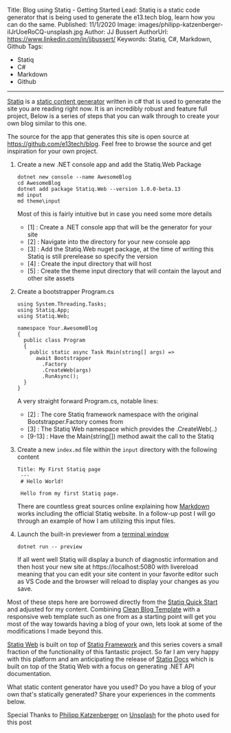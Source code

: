 Title: Blog using Statiq - Getting Started
Lead: Statiq is a static code generator that is being used to generate the e13.tech blog, learn how you can do the same.
Published: 11/1/2020
Image: images/philipp-katzenberger-iIJrUoeRoCQ-unsplash.jpg
Author: JJ Bussert
AuthorUrl: https://www.linkedin.com/in/jjbussert/
Keywords: Statiq, C#, Markdown, Github
Tags:
 - Statiq
 - C#
 - Markdown
 - Github
---
[Statiq](https://statiq.dev/) is a [static content generator](https://en.wikipedia.org/wiki/Web_template_system#Static_site_generators) written in c# that is used to generate the site you are reading right now.  It is an incredibly robust and feature full project, Below is a series of steps that you can walk through to create your own blog similar to this one.  

The source for the app that generates this site is open source at https://github.com/e13tech/blog.  Feel free to browse the source and get inspiration for your own project.

1. Create a new .NET console app and add the Statiq.Web Package

	<pre class='language-powershell line-numbers' style='white-space:pre-wrap;'><code>dotnet new console --name AwesomeBlog
   cd AwesomeBlog
   dotnet add package Statiq.Web --version 1.0.0-beta.13
   md input
   md theme\input</code></pre>

   Most of this is fairly intuitive but in case you need some more details
    * [1] : Create a .NET console app that will be the generator for your site
    * [2] : Navigate into the directory for your new console app
    * [3] : Add the Statiq.Web nuget package, at the time of writing this Statiq is still prerelease so specify the version
    * [4] : Create the input directory that will host
    * [5] : Create the theme input directory that will contain the layout and other site assets

2. Create a bootstrapper Program.cs

    <pre class='language-csharp line-numbers match-braces' style='white-space:pre-wrap;'><code>using System.Threading.Tasks;
   using Statiq.App;
   using Statiq.Web;
   
   namespace Your.AwesomeBlog
   {
     public class Program
     {
       public static async Task<int> Main(string[] args) =>
         await Bootstrapper
           .Factory
           .CreateWeb(args)
           .RunAsync();
     }
   }</code></pre>
   A very straight forward Program.cs, notable lines:
    * [2] : The core Statiq framework namespace with the original Bootstrapper.Factory comes from
    * [3] : The Statiq Web namespace which provides the .CreateWeb(..)
    * [9-13] : Have the Main(string[]) method await the call to the Statiq </code></pre>

3. Create a new <code>index.md</code> file within the <code>input</code> directory with the following content

    <pre class='language-markdown line-numbers' style='white-space:pre-wrap;'><code>Title: My First Statiq page
    ---
    # Hello World!

    Hello from my first Statiq page.</code></pre>

    There are countless great sources online explaining how [Markdown](https://statiq.dev/framework/content/template-languages#markdown) works including the official Statiq website.  In a follow-up post I will go through an example of how I am utilizing this input files.

4. Launch the built-in previewer from a [terminal window](xref:windows-terminal-getting-started)
    
    <pre class='language-powershell line-numbers' style='white-space:pre-wrap;'><code>dotnet run -- preview</code></pre>

    If all went well Statiq will display a bunch of diagnostic information and then host your new site at https://localhost:5080 with livereload meaning that you can edit your site content in your favorite editor such as VS Code and the browser will reload to display your changes as you save.  

Most of these steps here are borrowed directly from the [Statiq Quick Start](https://statiq.dev/web/#quick-start) and adjusted for my content.  Combining [Clean Blog Template](https://github.com/statiqdev/CleanBlog) with a responsive web template such as one from as a starting point will get you most of the way towards having a blog of your own, lets look at some of the modifications I made beyond this.

[Statiq Web](https://statiq.dev/web/) is built on top of [Statiq Framework](https://statiq.dev/framework) and this series covers a small fraction of the functionality of this fantastic project.  So far I am very happy with this platform and am anticipating the release of [Statiq Docs](https://statiq.dev/docs/) which is built on top of the Statiq Web with a focus on generating .NET API documentation.

What static content generator have you used? Do you have a blog of your own that's statically generated? Share your experiences in the comments below.

<span>Special Thanks to <a href="https://unsplash.com/@fantasyflip?utm_source=unsplash&amp;utm_medium=referral&amp;utm_content=creditCopyText">Philipp Katzenberger</a> on <a href="https://unsplash.com/?utm_source=unsplash&amp;utm_medium=referral&amp;utm_content=creditCopyText">Unsplash</a> for the photo used for this post</span>